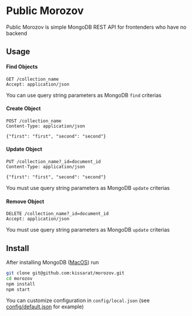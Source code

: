 # Public Morozov
Public Morozov is simple MongoDB REST API for frontenders who have no backend
## Usage
#### Find Objects
```HTTP
GET /collection_name
Accept: application/json
```
You can use query string parameters as MongoDB `find` criterias
#### Create Object
```HTTP
POST /collection_name
Content-Type: application/json

{"first": "first", "second": "second"}
```
#### Update Object
```HTTP
PUT /collection_name?_id=document_id
Content-Type: application/json

{"first": "first", "second": "second"}
```
You must use query string parameters as MongoDB `update` criterias
#### Remove Object
```HTTP
DELETE /collection_name?_id=document_id
Accept: application/json
```
You must use query string parameters as MongoDB `update` criterias
## Install
After installing MongoDB ([MacOS](https://github.com/mongodb/homebrew-brew#setup)) run
```bash
git clone git@github.com:kissarat/morozov.git
cd morozov
npm install
npm start
```
You can customize configuration in `config/local.json` (see [config/default.json](config/default.json) for example)
